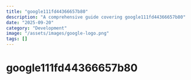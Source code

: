 ```yaml
---
title: "google111fd44366657b80"
description: "A comprehensive guide covering google111fd44366657b80"
date: "2025-09-20"
category: "Development"
image: "/assets/images/google-logo.png"
tags: []
---
```


# google111fd44366657b80



